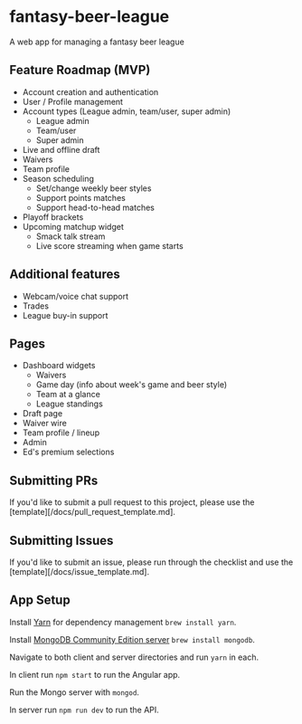 # fantasy-beer-league
A web app for managing a fantasy beer league

## Feature Roadmap (MVP)
- Account creation and authentication
- User / Profile management
- Account types (League admin, team/user, super admin)
  - League admin
  - Team/user
  - Super admin
- Live and offline draft
- Waivers
- Team profile
- Season scheduling
  - Set/change weekly beer styles
  - Support points matches
  - Support head-to-head matches
- Playoff brackets
- Upcoming matchup widget
  - Smack talk stream
  - Live score streaming when game starts


## Additional features
- Webcam/voice chat support
- Trades
- League buy-in support

## Pages
- Dashboard widgets
  - Waivers
  - Game day (info about week's game and beer style)
  - Team at a glance
  - League standings
- Draft page
- Waiver wire
- Team profile / lineup
- Admin
- Ed's premium selections

## Submitting PRs
If you'd like to submit a pull request to this project, please use the [template][/docs/pull_request_template.md].

## Submitting Issues
If you'd like to submit an issue, please run through the checklist and use the [template][/docs/issue_template.md].

## App Setup

Install [Yarn](https://yarnpkg.com/lang/en/docs/install/#mac-stable) for dependency management `brew install yarn`.

Install [MongoDB Community Edition server](https://docs.mongodb.com/manual/installation/) `brew install mongodb`.

Navigate to both client and server directories and run `yarn` in each.

In client run `npm start` to run the Angular app.

Run the Mongo server with `mongod`.

In server run `npm run dev` to run the API.
